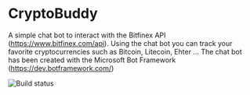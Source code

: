 # CryptoBuddy
A simple chat bot to interact with the Bitfinex API (https://www.bitfinex.com/api). Using the chat bot you can track 
your favorite cryptocurrencies such as Bitcoin, Litecoin, Ehter ... 
The chat bot has been created with the Microsoft Bot Framework (https://dev.botframework.com/)

![Build status](https://jtlns.visualstudio.com/_apis/public/build/definitions/4f7f88da-3524-4dcb-899c-73f12fa446cd/32/badge)